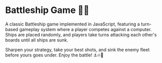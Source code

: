# Battleship Game 🚢💥
A classic Battleship game implemented in JavaScript, featuring a turn-based gameplay system where a player competes against a computer. Ships are placed randomly, and players take turns attacking each other's boards until all ships are sunk.

Sharpen your strategy, take your best shots, and sink the enemy fleet before yours goes under. Enjoy the battle! ⚓🔥🎯